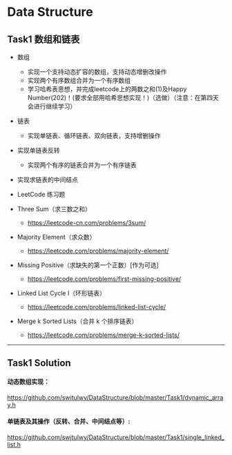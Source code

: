 # Data Structure

## Task1 数组和链表

- 数组

  - 实现一个支持动态扩容的数组，支持动态增删改操作
  - 实现两个有序数组合并为一个有序数组
  - 学习哈希表思想，并完成leetcode上的两数之和(1)及Happy Number(202)！(要求全部用哈希思想实现！)（选做）（注意：在第四天会进行继续学习）
- 链表

  - 实现单链表、循环链表、双向链表，支持增删操作
- 实现单链表反转
  - 实现两个有序的链表合并为一个有序链表
- 实现求链表的中间结点
-  LeetCode 练习题

  - Three Sum（求三数之和）
    - https://leetcode-cn.com/problems/3sum/

  - Majority Element（求众数）
    - https://leetcode.com/problems/majority-element/

  - Missing Positive（求缺失的第一个正数）[作为可选]
    - https://leetcode.com/problems/first-missing-positive/

  - Linked List Cycle I（环形链表）
    - https://leetcode.com/problems/linked-list-cycle/

  - Merge k Sorted Lists（合并 k 个排序链表）
    - https://leetcode.com/problems/merge-k-sorted-lists/

---

## Task1 Solution

#### 动态数组实现：

https://github.com/swjtulwy/DataStructure/blob/master/Task1/dynamic_array.h

#### 单链表及其操作（反转、合并、中间结点等）:

https://github.com/swjtulwy/DataStructure/blob/master/Task1/single_linked_list.h



